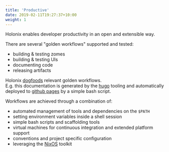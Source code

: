 ```yaml
---
title: 'Productive'
date: 2019-02-11T19:27:37+10:00
weight: 1
---
```


Holonix enables developer productivity in an open and extensible way.

There are several "golden workflows" supported and tested:

- building & testing zomes
- building & testing UIs
- documenting code
- releasing artifacts

Holonix [dogfoods](https://en.wikipedia.org/wiki/Eating_your_own_dog_food) relevant golden workflows.  
E.g. this documentation is generated by the [hugo](https://gohugo.io/) tooling and automatically deployed to [github pages](https://pages.github.com/) by a simple bash script.

Workflows are achieved through a combination of:

- automated management of tools and dependencies on the `$PATH`
- setting environment variables inside a shell session
- simple bash scripts and scaffolding tools
- virtual machines for continuous integration and extended platform support
- conventions and project specific configuration
- leveraging the [NixOS](https://nixos.org/) toolkit
